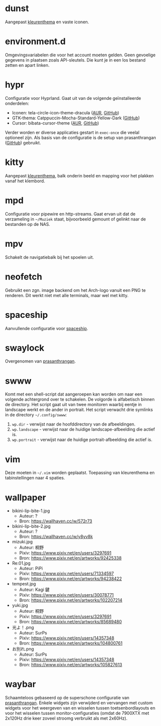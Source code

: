 # dunst
Aangepast [kleurenthema](https://github.com/catppuccin/dunst) en vaste iconen.

# environment.d
Omgevingsvariabelen die voor het account moeten gelden. Geen gevoelige gegevens
in plaatsen zoals API-sleutels. Die kunt je in een los bestand zetten en apart
linken.

# hypr
Configuratie voor Hyprland. Gaat uit van de volgende geïnstalleerde onderdelen:
* Iconen: tela-circle-icon-theme-dracula 
([AUR](https://aur.archlinux.org/packages/tela-circle-icon-theme-dracula), 
[GitHub](https://github.com/vinceliuice/Tela-circle-icon-theme))
* GTK-thema: Catppuccin-Mocha-Standard-Yellow-Dark
([GitHub](https://github.com/catppuccin/gtk))
* Cursor: bibata-cursor-theme 
([AUR](https://aur.archlinux.org/packages/bibata-cursor-theme), 
[GitHub](https://github.com/ful1e5/Bibata_Cursor))

Verder worden er diverse applicaties gestart in `exec-once` die veelal
optioneel zijn. Als basis van de configuratie is de setup van prasanthrangan
([GitHub](https://github.com/prasanthrangan)) gebruikt.

# kitty
Aangepast [kleurenthema](https://github.com/catppuccin/kitty), balk onderin
beeld en mapping voor het plakken vanaf het klembord.

# mpd
Configuratie voor pipewire en http-streams. Gaat ervan uit dat de verzameling
in `~/Muziek` staat, bijvoorbeeld gemount of gelinkt naar de bestanden op de
NAS.

# mpv
Schakelt de navigatiebalk bij het spoelen uit.

# neofetch
Gebruikt een zgn. image backend om het Arch-logo vanuit een PNG te renderen.
Dit werkt niet met alle terminals, maar wel met kitty.

# spaceship
Aanvullende configuratie voor
[spaceship](https://github.com/spaceship-prompt/spaceship-prompt).

# swaylock
Overgenomen van [prasanthrangan](https://github.com/prasanthrangan/hyprdots/tree/main/Configs/.config/swaylock).

# swww
Komt met een shell-script dat aangeroepen kan worden om naar een volgende
achtergrond over te schakelen. De volgorde is alfabetisch binnen de directory.
Het script gaat uit van twee monitoren waarbij eentje in landscape werkt en
de ander in portrait. Het script verwacht drie symlinks in de directory
`~/.config/swww`:

1. `wp.dir` - verwijst naar de hoofddirectory van de afbeeldingen.
2. `wp.landscape` - verwijst naar de huidige landscape-afbeelding die actief is.
3. `wp.portrait` - verwijst naar de huidige portrait-afbeelding die actief is.

# vim
Deze moeten in `~/.vim` worden geplaatst. Toepassing van kleurenthema en
tabinstellingen naar 4 spaties.

# wallpaper
* bikini-lip-bite-1.jpg
    * Auteur: ?
    * Bron: https://wallhaven.cc/w/572r73
* bikini-lip-bite-2.jpg
    * Auteur: ?
    * Bron: https://wallhaven.cc/w/y8yv8k
* mizuki.jpg
    * Auteur: 桐野
    * Pixiv: https://www.pixiv.net/en/users/3297691
    * Bron: https://www.pixiv.net/en/artworks/92425338
* Re:01.jpg
    * Auteur: PiPi
    * Pixiv: https://www.pixiv.net/en/users/71334597
    * Bron: https://www.pixiv.net/en/artworks/94238422
* tempest.jpg
    * Auteur: Kagi 鍵
    * Pixiv: https://www.pixiv.net/en/users/30078771
    * Bron: https://www.pixiv.net/en/artworks/102207214
* yuki.jpg
    * Auteur: 桐野
    * Pixiv: https://www.pixiv.net/en/users/3297691
    * Bron: https://www.pixiv.net/en/artworks/85689480
* 光よ！.png
    * Auteur: SurPs
    * Pixiv: https://www.pixiv.net/en/users/14357348
    * Bron: https://www.pixiv.net/en/artworks/104800761
* お別れ.png
    * Auteur: SurPs
    * Pixiv: https://www.pixiv.net/en/users/14357348
    * Bron: https://www.pixiv.net/en/artworks/105827613

# waybar
Schaamteloos gebaseerd op de superschone configuratie van
[prasanthrangan](https://github.com/prasanthrangan/hyprdots/tree/main/Configs/.config/waybar). 
Enkele widgets zijn verwijderd en vervangen met custom widgets voor het 
weergeven van en wisselen tussen toetsenbordlayouts en voor het wisselen
tussen monitor-configuraties (omdat de 7900XTX met 2x120Hz drie keer
zoveel stroomg verbruikt als met 2x60Hz).
